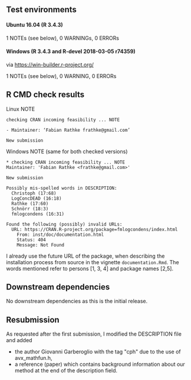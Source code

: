 ## Test environments

#### Ubuntu 16.04 (R 3.4.3)

1 NOTEs (see below), 0 WARNINGs, 0 ERRORs

#### Windows (R 3.4.3 and R-devel 2018-03-05 r74359)

via https://win-builder.r-project.org/

1 NOTEs (see below), 0 WARNING, 0 ERRORs



## R CMD check results

Linux NOTE

```
checking CRAN incoming feasibility ... NOTE

- Maintainer: ‘Fabian Rathke frathke@gmail.com’

New submission
```



Windows NOTE (same for both checked versions)

```
* checking CRAN incoming feasibility ... NOTE
Maintainer: 'Fabian Rathke <frathke@gmail.com>'

New submission

Possibly mis-spelled words in DESCRIPTION:
  Christoph (17:68)
  LogConcDEAD (16:18)
  Rathke (17:60)
  Schnörr (18:3)
  fmlogcondens (16:31)

Found the following (possibly) invalid URLs:
  URL: https://CRAN.R-project.org/package=fmlogcondens/index.html
    From: inst/doc/documentation.html
    Status: 404
    Message: Not Found
```

I already use the future URL of the package, when describing the installation process from source in the vignette `documentation.Rmd`. The words mentioned refer to persons [1, 3, 4] and package names [2,5].



## Downstream dependencies

No downstream dependencies as this is the initial release.



## Resubmission

As requested after the first submission, I modified the DESCRIPTION file and added

* the author Giovanni Garberoglio with the tag "cph" due to the use of avx_mathfun.h,
* a reference (paper) which contains background information about our method at the end of the description field.
